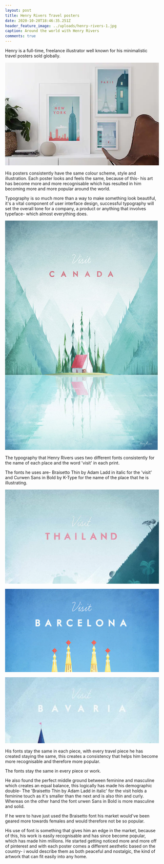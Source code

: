```yaml
---
layout: post
title: Henry Rivers Travel posters
date: 2020-10-20T18:46:35.251Z
header_feature_image: ../uploads/henry-rivers-1.jpg
caption: Around the world with Henry Rivers
comments: true
---
```

Henry is a full-time, freelance illustrator well known for his minimalistic travel posters sold globally.

![](../uploads/henry_rivers_750px.webp)

His posters consistently have the same colour scheme, style and illustration. Each poster looks and feels the same, because of this- his art has become more and more recognisable which has resulted in him becoming more and more popular around the world. 

Typography is so much more than a way to make something look beautiful, it's a vital component of user interface design, successful typography will set the overall tone for a company, a product or anything that involves typeface- which almost everything does. 

![Fonts- Braisetto Thin in italic & Curwen Sans in Bold by K-Type](../uploads/canada_by_henry_rivers.jpg)

The typography that Henry Rivers uses two different fonts consistently for the name of each place and the word 'visit' in each print.

The fonts he uses are- Braisetto Thin by Adam Ladd in italic for the 'visit' and Curwen Sans in Bold by K-Type for the name of the place that he is illustrating.

![](../uploads/screenshot-2020-10-23-at-14.55.03.png)

![](../uploads/screenshot-2020-10-23-at-14.55.45.png)

![](../uploads/screenshot-2020-10-23-at-14.58.41.png)

His fonts stay the same in each piece, with every travel piece he has created staying the same, this creates a consistency that helps him become more recognisable and therefore more popular.

The fonts stay the same in every piece or work. 

He also found the perfect middle ground between feminine and masculine which creates an equal balance, this logically has made his demographic double- The 'Braisetto Thin by Adam Ladd in italic' for the visit holds a feminine touch as it's smaller than the next and is also thin and curly. Whereas on the other hand the font urwen Sans in Bold is more masculine and solid.

If he were to have just used the Braisetto font his market would've been geared more towards females and would therefore not be so popular.

His use of font is something that gives him an edge in the market, because of this, his work is easily recognisable and has since become popular, which has made him millions. He started getting noticed more and more off of pinterest and with each poster comes a different aesthetic based on the country- i would describe them as both peaceful and nostalgic, the kind of artwork that can fit easily into any home.